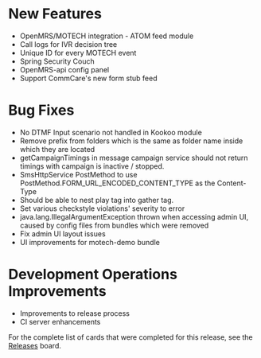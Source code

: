 # New Features #

  * OpenMRS/MOTECH integration - ATOM feed module
  * Call logs for IVR decision tree
  * Unique ID for every MOTECH event
  * Spring Security Couch
  * OpenMRS-api config panel
  * Support CommCare's new form stub feed

# Bug Fixes #

  * No DTMF Input scenario not handled in Kookoo module
  * Remove prefix from folders which is the same as folder name inside which they are located
  * getCampaignTimings in message campaign service should not return timings with campaign is inactive / stopped.
  * SmsHttpService PostMethod to use PostMethod.FORM\_URL\_ENCODED\_CONTENT\_TYPE  as the Content-Type
  * Should be able to nest play tag into gather tag.
  * Set various checkstyle violations' severity to error
  * java.lang.IllegalArgumentException thrown when accessing admin UI, caused by config files from bundles which were removed
  * Fix admin UI layout issues
  * UI improvements for motech-demo bundle

# Development Operations Improvements #
  * Improvements to release process
  * CI server enhancements

For the complete list of cards that were completed for this release, see the [Releases](https://trello.com/board/releases/5087292416df848e4c001c88) board.